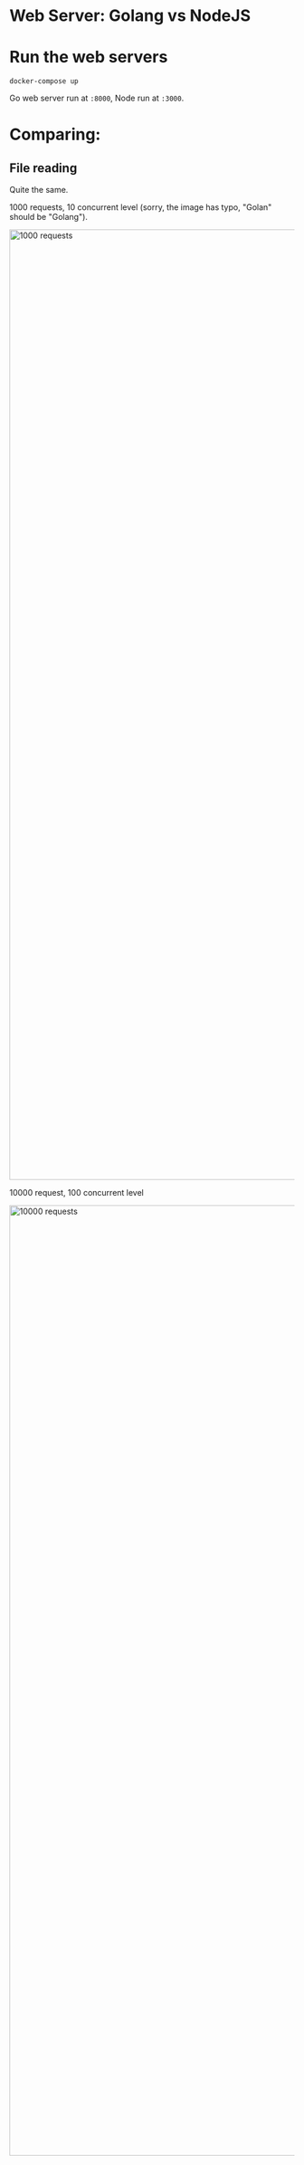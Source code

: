 Web Server: Golang vs NodeJS
================
# Run the web servers

    docker-compose up

Go web server run at `:8000`, Node run at `:3000`.

# Comparing:
## File reading
Quite the same.

1000 requests, 10 concurrent level (sorry, the image has typo, "Golan" should be "Golang").

<img width="1680" alt="1000 requests" src="https://cloud.githubusercontent.com/assets/4214509/19913719/ab3d4efe-a0d7-11e6-843a-69a3b408d862.png">

10000 request, 100 concurrent level

<img width="1680" alt="10000 requests" src="https://cloud.githubusercontent.com/assets/4214509/19913720/ab3fad66-a0d7-11e6-949f-a41567ee870b.png">
